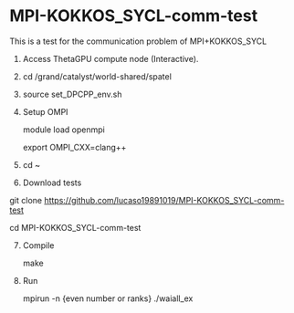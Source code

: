 # MPI-KOKKOS_SYCL-comm-test
This is a test for the communication problem of MPI+KOKKOS_SYCL

1. Access ThetaGPU compute node (Interactive).
2. cd /grand/catalyst/world-shared/spatel
3. source set_DPCPP_env.sh
4. Setup OMPI

   module load openmpi
   
   export OMPI_CXX=clang++
5. cd ~
6. Download tests

  git clone https://github.com/lucaso19891019/MPI-KOKKOS_SYCL-comm-test

  cd  MPI-KOKKOS_SYCL-comm-test
  
7. Compile

	make
8. Run

	mpirun -n {even number or ranks} ./waiall_ex
